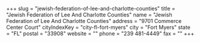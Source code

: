 +++
slug = "jewish-federation-of-lee-and-charlotte-counties"
title = "Jewish Federation of Lee And Charlotte Counties"
name = "Jewish Federation of Lee And Charlotte Counties"
address = "9701 Commerce Center Court"
cityIndexKey = "city-fl-fort-myers"
city = "Fort Myers"
state = "FL"
postal = "33908"
website = ""
phone = "239 481-4449"
fax = ""
+++
